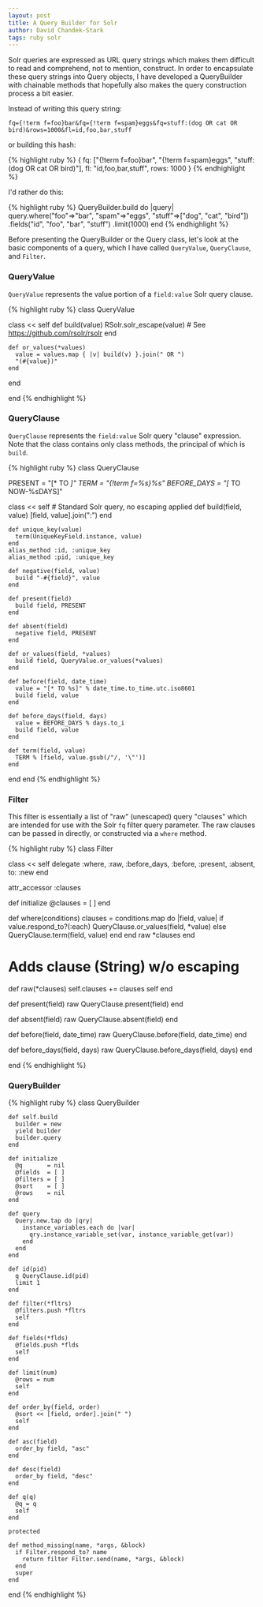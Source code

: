 ```yaml
---
layout: post
title: A Query Builder for Solr
author: David Chandek-Stark
tags: ruby solr
---
```


Solr queries are expressed as URL query strings which makes them difficult to read and comprehend, not to mention, construct.  In order to encapsulate these query strings into Query objects, I have developed a QueryBuilder with chainable methods that hopefully also makes the query construction process a bit easier.

Instead	of writing this	query string:

	fq={!term f=foo}bar&fq={!term f=spam}eggs&fq=stuff:(dog OR cat OR bird)&rows=1000&fl=id,foo,bar,stuff

or building this hash:

{% highlight ruby %}
{ fq: ["{!term f=foo}bar", "{!term f=spam}eggs", "stuff:(dog OR cat OR bird)"],
  fl: "id,foo,bar,stuff",
  rows: 1000
}
{% endhighlight %}

I'd rather do this:

{% highlight ruby %}
QueryBuilder.build do |query|
  query.where("foo"=>"bar", "spam"=>"eggs", "stuff"=>["dog", "cat", "bird"])
       .fields("id", "foo", "bar", "stuff")
       .limit(1000)
end
{% endhighlight %}

Before presenting the QueryBuilder or the Query class, let's look at the basic components of a query, which I have called `QueryValue`, `QueryClause`, and `Filter`.

### QueryValue

`QueryValue` represents the value portion of a `field:value` Solr query clause.

{% highlight ruby %}
class QueryValue

  class << self
    def build(value)
      RSolr.solr_escape(value) # See https://github.com/rsolr/rsolr
    end

    def or_values(*values)
      value = values.map { |v| build(v) }.join(" OR ")
      "(#{value})"
    end
  end

end
{% endhighlight %}

### QueryClause

`QueryClause` represents the `field:value` Solr query "clause" expression.  Note that the class contains only class methods, the principal of which is `build`.

{% highlight ruby %}
class QueryClause

  PRESENT = "[* TO *]"
  TERM = "{!term f=%s}%s"
  BEFORE_DAYS = "[* TO NOW-%sDAYS]"

  class << self
    # Standard Solr query, no escaping applied
    def build(field, value)
      [field, value].join(":")
    end

    def unique_key(value)
      term(UniqueKeyField.instance, value)
    end
    alias_method :id, :unique_key
    alias_method :pid, :unique_key

    def negative(field, value)
      build "-#{field}", value
    end

    def present(field)
      build field, PRESENT
    end

    def absent(field)
      negative field, PRESENT
    end

    def or_values(field, *values)
      build field, QueryValue.or_values(*values)
    end

    def before(field, date_time)
      value = "[* TO %s]" % date_time.to_time.utc.iso8601
      build field, value
    end

    def before_days(field, days)
      value = BEFORE_DAYS % days.to_i
      build field, value
    end

    def term(field, value)
      TERM % [field, value.gsub(/"/, '\"')]
    end
  end
end
{% endhighlight %}

### Filter

This filter is essentially a list of "raw" (unescaped) query "clauses" which are intended for use with the Solr `fq` filter query parameter.  The raw clauses can be passed in directly, or constructed via a `where` method.

{% highlight ruby %}
class Filter

  class << self
    delegate :where, :raw, :before_days, :before, :present, :absent, to: :new
  end

  attr_accessor :clauses

  def initialize
    @clauses = [ ]
  end

  def where(conditions)
    clauses = conditions.map do |field, value|
      if value.respond_to?(:each)
        QueryClause.or_values(field, *value)
      else
        QueryClause.term(field, value)
      end
    end
    raw *clauses
  end

  # Adds clause (String) w/o escaping
  def raw(*clauses)
    self.clauses += clauses
    self
  end

  def present(field)
    raw QueryClause.present(field)
  end

  def absent(field)
    raw QueryClause.absent(field)
  end

  def before(field, date_time)
    raw QueryClause.before(field, date_time)
  end

  def before_days(field, days)
    raw QueryClause.before_days(field, days)
  end

end
{% endhighlight %} 

### QueryBuilder

{% highlight ruby %}
class QueryBuilder

    def self.build
      builder = new
      yield builder
      builder.query
    end

    def initialize
      @q       = nil
      @fields  = [ ]
      @filters = [ ]
      @sort    = [ ]
      @rows    = nil
    end

    def query
      Query.new.tap do |qry|
        instance_variables.each do |var|
          qry.instance_variable_set(var, instance_variable_get(var))
        end
      end
    end

    def id(pid)
      q QueryClause.id(pid)
      limit 1
    end

    def filter(*fltrs)
      @filters.push *fltrs
      self
    end

    def fields(*flds)
      @fields.push *flds
      self
    end

    def limit(num)
      @rows = num
      self
    end

    def order_by(field, order)
      @sort << [field, order].join(" ")
      self
    end

    def asc(field)
      order_by field, "asc"
    end

    def desc(field)
      order_by field, "desc"
    end

    def q(q)
      @q = q
      self
    end

    protected

    def method_missing(name, *args, &block)
      if Filter.respond_to? name
        return filter Filter.send(name, *args, &block)
      end
      super
    end

end
{% endhighlight %}